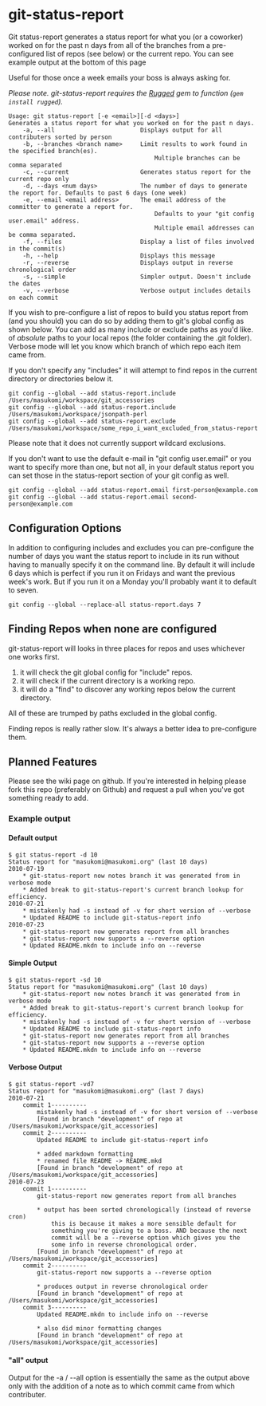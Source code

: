 git-status-report
=================

Git status-report generates a status report for what you (or a coworker) worked
on for the past n days from all of the branches from a pre-configured list of
repos (see below) or the current repo. You can see example output at the bottom
of this page

Useful for those once a week emails your boss is always asking for.

*Please note. git-status-report requires the [Rugged](https://github.com/libgit2/rugged) gem to function (`gem install rugged`).*

	Usage: git status-report [-e <email>][-d <days>]
	Generates a status report for what you worked on for the past n days.
	    -a, --all                        Displays output for all contributers sorted by person
	    -b, --branches <branch name>     Limit results to work found in the specified branch(es).
	                                         Multiple branches can be comma separated
	    -c, --current                    Generates status report for the current repo only
	    -d, --days <num days>            The number of days to generate the report for. Defaults to past 6 days (one week)
	    -e, --email <email address>      The email address of the committer to generate a report for.
	                                         Defaults to your "git config user.email" address.
	                                         Multiple email addresses can be comma separated.
	    -f, --files                      Display a list of files involved in the commit(s)
	    -h, --help                       Displays this message
	    -r, --reverse                    Displays output in reverse chronological order
	    -s, --simple                     Simpler output. Doesn't include the dates
	    -v, --verbose                    Verbose output includes details on each commit



If you wish to pre-configure a list of repos to build you status report from
(and you should) you can do so by adding them to git's global config
as shown below. You can add as many include or exclude paths as you'd like.
of *absolute* paths to your local repos (the folder containing the .git folder).
Verbose mode will let you know which branch of which repo each item came from.

If you don't specify any "includes" it will attempt to find repos in the current directory or
directories below it.

	git config --global --add status-report.include /Users/masukomi/workspace/git_accessories
	git config --global --add status-report.include /Users/masukomi/workspace/jsonpath-perl
	git config --global --add status-report.exclude /Users/masukomi/workspace/some_repo_i_want_excluded_from_status-report

Please note that it does not currently support wildcard exclusions.

If you don't want to use the default e-mail in "git config user.email"
or you want to specify more than one, but not all, in your default status
report you can set those in the status-report section of your git config
as well.

	git config --global --add status-report.email first-person@example.com
	git config --global --add status-report.email second-person@example.com



Configuration Options
---------------------
In addition to configuring includes and excludes you can pre-configure the number of
days you want the status report to include in its run without having to manually
specify it on the command line. By default it will include 6 days which is perfect
if you run it on Fridays and want the previous week's work. But if you
run it on a Monday you'll probably want it to default to seven.

	git config --global --replace-all status-report.days 7


Finding Repos when none are configured
--------------------------------------

git-status-report will looks in three places for repos and uses whichever one works first.

1. it will check the git global config for "include" repos.
2. it will check if the current directory is a working repo.
3. it will do a "find" to discover any working repos below the current directory.

All of these are trumped by paths excluded in the global config.

Finding repos is really rather slow. It's always a better idea to pre-configure them.

Planned Features
-----------------
Please see the wiki page on github. If you're interested in helping please fork
this repo (preferably on Github) and request a pull when you've got something ready to add.

### Example output ###

#### Default output ####
	$ git status-report -d 10
	Status report for "masukomi@masukomi.org" (last 10 days)
	2010-07-19
		* git-status-report now notes branch it was generated from in verbose mode
		* Added break to git-status-report's current branch lookup for efficiency.
	2010-07-21
		* mistakenly had -s instead of -v for short version of --verbose
		* Updated README to include git-status-report info
	2010-07-23
		* git-status-report now generates report from all branches
		* git-status-report now supports a --reverse option
		* Updated README.mkdn to include info on --reverse


#### Simple Output ####
	$ git status-report -sd 10
	Status report for "masukomi@masukomi.org" (last 10 days)
		* git-status-report now notes branch it was generated from in verbose mode
		* Added break to git-status-report's current branch lookup for efficiency.
		* mistakenly had -s instead of -v for short version of --verbose
		* Updated README to include git-status-report info
		* git-status-report now generates report from all branches
		* git-status-report now supports a --reverse option
		* Updated README.mkdn to include info on --reverse

#### Verbose Output ####
	$ git status-report -vd7
	Status report for "masukomi@masukomi.org" (last 7 days)
	2010-07-21
		commit 1----------
			mistakenly had -s instead of -v for short version of --verbose
			[Found in branch "development" of repo at /Users/masukomi/workspace/git_accessories]
		commit 2----------
			Updated README to include git-status-report info

			* added markdown formatting
			* renamed file README -> README.mkd
			[Found in branch "development" of repo at /Users/masukomi/workspace/git_accessories]
	2010-07-23
		commit 1----------
			git-status-report now generates report from all branches

			* output has been sorted chronologically (instead of reverse cron)
				this is because it makes a more sensible default for
				something you're giving to a boss. AND because the next
				commit will be a --reverse option which gives you the
				some info in reverse chronological order.
			[Found in branch "development" of repo at /Users/masukomi/workspace/git_accessories]
		commit 2----------
			git-status-report now supports a --reverse option

			* produces output in reverse chronological order
			[Found in branch "development" of repo at /Users/masukomi/workspace/git_accessories]
		commit 3----------
			Updated README.mkdn to include info on --reverse

			* also did minor formatting changes
			[Found in branch "development" of repo at /Users/masukomi/workspace/git_accessories]

#### "all" output ####

Output for the -a / --all option is essentially the same as the output above only with the addition
of a note as to which commit came from which contributer.
